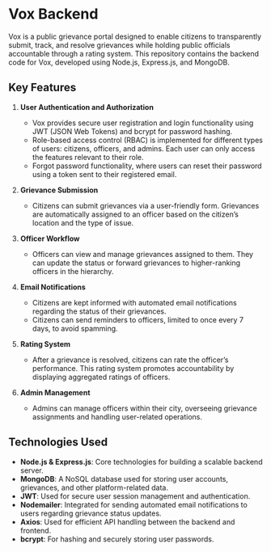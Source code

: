 # Vox Backend

Vox is a public grievance portal designed to enable citizens to transparently submit, track, and resolve grievances while holding public officials accountable through a rating system. This repository contains the backend code for Vox, developed using Node.js, Express.js, and MongoDB.

## Key Features

1. **User Authentication and Authorization**
   - Vox provides secure user registration and login functionality using JWT (JSON Web Tokens) and bcrypt for password hashing.
   - Role-based access control (RBAC) is implemented for different types of users: citizens, officers, and admins. Each user can only access the features relevant to their role.
   - Forgot password functionality, where users can reset their password using a token sent to their registered email.

2. **Grievance Submission**
   - Citizens can submit grievances via a user-friendly form. Grievances are automatically assigned to an officer based on the citizen’s location and the type of issue.

3. **Officer Workflow**
   - Officers can view and manage grievances assigned to them. They can update the status or forward grievances to higher-ranking officers in the hierarchy.

4. **Email Notifications**
   - Citizens are kept informed with automated email notifications regarding the status of their grievances.
   - Citizens can send reminders to officers, limited to once every 7 days, to avoid spamming.

5. **Rating System**
   - After a grievance is resolved, citizens can rate the officer’s performance. This rating system promotes accountability by displaying aggregated ratings of officers.

6. **Admin Management**
   - Admins can manage officers within their city, overseeing grievance assignments and handling user-related operations.

## Technologies Used

- **Node.js & Express.js**: Core technologies for building a scalable backend server.
- **MongoDB**: A NoSQL database used for storing user accounts, grievances, and other platform-related data.
- **JWT**: Used for secure user session management and authentication.
- **Nodemailer**: Integrated for sending automated email notifications to users regarding grievance status updates.
- **Axios**: Used for efficient API handling between the backend and frontend.
- **bcrypt**: For hashing and securely storing user passwords.
